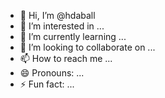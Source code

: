 - 👋 Hi, I’m @hdaball
- 👀 I’m interested in ...
- 🌱 I’m currently learning ...
- 💞️ I’m looking to collaborate on ...
- 📫 How to reach me ...
- 😄 Pronouns: ...
- ⚡ Fun fact: ...

<!---
hdaball/hdaball is a ✨ special ✨ repository because its `README.md` (this file) appears on your GitHub profile.
You can click the Preview link to take a look at your changes.
--->
